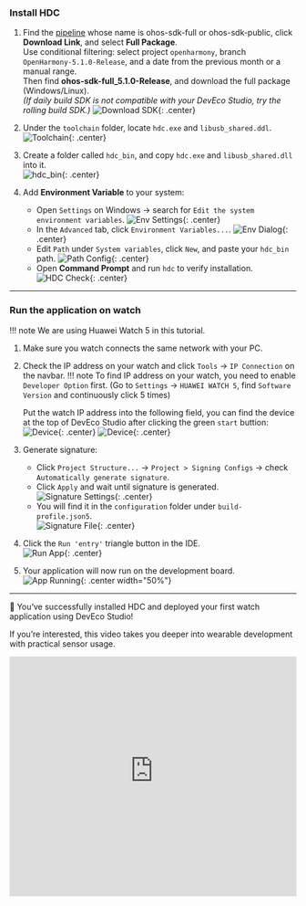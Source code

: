 ### Install HDC  

1. Find the [pipeline](https://ci.openharmony.cn/workbench/cicd/dailybuild/dailylist) whose name is ohos-sdk-full or ohos-sdk-public, click **Download Link**, and select **Full Package**.  
   Use conditional filtering: select project `openharmony`, branch `OpenHarmony-5.1.0-Release`, and a date from the previous month or a manual range.  
   Then find **ohos-sdk-full_5.1.0-Release**, and download the full package (Windows/Linux).  
   *(If daily build SDK is not compatible with your DevEco Studio, try the rolling build SDK.)*
   ![Download SDK](images/image39.png){: .center}

2. Under the `toolchain` folder, locate `hdc.exe` and `libusb_shared.ddl`.  
   ![Toolchain](images/image29.png){: .center}

3. Create a folder called `hdc_bin`, and copy `hdc.exe` and `libusb_shared.dll` into it.  
   ![hdc_bin](images/image30.png){: .center}

4. Add **Environment Variable** to your system:
   - Open `Settings` on Windows → search for `Edit the system environment variables`.
     ![Env Settings](images/image31.png){: .center}
   - In the `Advanced` tab, click `Environment Variables...`.
     ![Env Dialog](images/image32.png){: .center}
   - Edit `Path` under `System variables`, click `New`, and paste your `hdc_bin` path.
     ![Path Config](images/image33.png){: .center}
   - Open **Command Prompt** and run `hdc` to verify installation.
     ![HDC Check](images/image34.png){: .center}

---

### Run the application on watch

!!! note
    We are using Huawei Watch 5 in this tutorial.


1. Make sure you watch connects the same network with your PC.

2. Check the IP address on your watch and click `Tools` → `IP Connection` on the navbar.
!!! note
    To find IP address on your watch, you need to enable `Developer Option` first. (Go to `Settings` → `HUAWEI WATCH 5`, find `Software Version` and continuously click 5 times)

   Put the watch IP address into the following field, you can find the device at the top of DevEco Studio after clicking the green `start` buttion:
   ![Device](images/image36.png){: .center}
   ![Device](images/image39.png){: .center}

2. Generate signature:
   - Click `Project Structure...` → `Project > Signing Configs` → check `Automatically generate signature`.
   - Click `Apply` and wait until signature is generated.
     ![Signature Settings](images/image28.png){: .center}
   - You will find it in the `configuration` folder under `build-profile.json5`.  
     ![Signature File](images/image35.png){: .center}

3. Click the `Run 'entry'` triangle button in the IDE.  
   ![Run App](images/image37.png){: .center}

4. Your application will now run on the development board.  
   ![App Running](images/image38.png){: .center width="50%"}

---

🎉 You’ve successfully installed HDC and deployed your first watch application using DevEco Studio!

If you’re interested, this video takes you deeper into wearable development with practical sensor usage.
<iframe
  width="100%"
  height="420"
  src="https://www.youtube-nocookie.com/embed/PEnczSZpKpw?list=PLy7t4z5SYNaT3VUbRGCoNH471N9sSs0uV&amp;index=2"
  title="HarmonyOS Wearable Tutorial"
  frameborder="0"
  loading="lazy"
  allow="accelerometer; autoplay; clipboard-write; encrypted-media; picture-in-picture; web-share"
  allowfullscreen>
</iframe>

